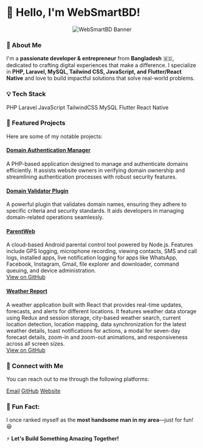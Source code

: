 # 👋 Hello, I'm WebSmartBD!

<div style="text-align: center;">
  <img src="https://via.placeholder.com/1200x400.png?text=Welcome+to+WebSmartBD" alt="WebSmartBD Banner" class="w-full h-auto mb-4">
</div>

### 🚀 About Me
I'm a **passionate developer & entrepreneur** from **Bangladesh** 🇧🇩, dedicated to crafting digital experiences that make a difference. I specialize in **PHP, Laravel, MySQL, Tailwind CSS, JavaScript, and Flutter/React Native** and love to build impactful solutions that solve real-world problems.

### 💡 Tech Stack
<div class="flex flex-wrap gap-3 mb-6">
  <span class="bg-blue-500 text-white px-3 py-1 rounded-full">PHP</span>
  <span class="bg-red-600 text-white px-3 py-1 rounded-full">Laravel</span>
  <span class="bg-yellow-500 text-black px-3 py-1 rounded-full">JavaScript</span>
  <span class="bg-teal-400 text-white px-3 py-1 rounded-full">TailwindCSS</span>
  <span class="bg-blue-900 text-white px-3 py-1 rounded-full">MySQL</span>
  <span class="bg-indigo-500 text-white px-3 py-1 rounded-full">Flutter</span>
  <span class="bg-blue-300 text-black px-3 py-1 rounded-full">React Native</span>
</div>

### 🚀 Featured Projects
Here are some of my notable projects:

#### **[Domain Authentication Manager](https://github.com/websmartbd/Domain-Authentication-Manager)**  
A PHP-based application designed to manage and authenticate domains efficiently. It assists website owners in verifying domain ownership and streamlining authentication processes with robust security features.

#### **[Domain Validator Plugin](https://github.com/websmartbd/Domain-Validator-Plugin)**  
A powerful plugin that validates domain names, ensuring they adhere to specific criteria and security standards. It aids developers in managing domain-related operations seamlessly.

#### **[ParentWeb](https://github.com/websmartbd/ParentWeb)**  
A cloud-based Android parental control tool powered by Node.js. Features include GPS logging, microphone recording, viewing contacts, SMS and call logs, installed apps, live notification logging for apps like WhatsApp, Facebook, Instagram, Gmail, file explorer and downloader, command queuing, and device administration.  
[View on GitHub](https://github.com/websmartbd/ParentWeb)

#### **[Weather Report](https://github.com/websmartbd/Weather-Report)**  
A weather application built with React that provides real-time updates, forecasts, and alerts for different locations. It features weather data storage using Redux and session storage, city-based weather search, current location detection, location mapping, data synchronization for the latest weather details, toast notifications for actions, a modal for seven-day forecast details, zoom-in and zoom-out animations, and responsiveness across all screen sizes.  
[View on GitHub](https://github.com/websmartbd/Weather-Report)

### 🔗 Connect with Me
You can reach out to me through the following platforms:

<div class="flex gap-6 mb-6 justify-center">
  <a href="mailto:codebazarbd.com@gmail.com" class="bg-red-600 text-white px-4 py-2 rounded-full hover:bg-red-700">Email</a>
  <a href="https://github.com/websmartbd" class="bg-gray-800 text-white px-4 py-2 rounded-full hover:bg-gray-900">GitHub</a>
  <a href="https://bmshifat.zya.me/" class="bg-orange-500 text-white px-4 py-2 rounded-full hover:bg-orange-600">Website</a>
</div>

### 📢 Fun Fact:
I once ranked myself as the **most handsome man in my area**—just for fun! 😆

⚡ **Let's Build Something Amazing Together!**
